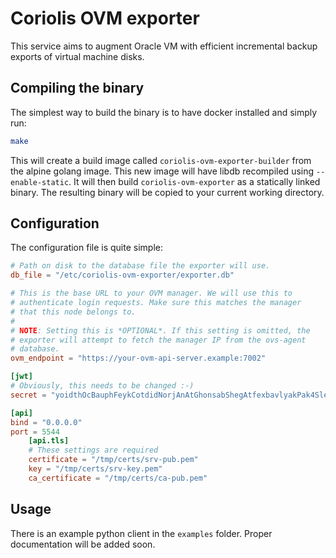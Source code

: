 # Coriolis OVM exporter

This service aims to augment Oracle VM with efficient incremental backup exports of virtual machine disks.

## Compiling the binary

The simplest way to build the binary is to have docker installed and simply run:

```bash
make
```

This will create a build image called ```coriolis-ovm-exporter-builder``` from the alpine golang image. This new image will have libdb recompiled using ```--enable-static```. It will then build ```coriolis-ovm-exporter``` as a statically linked binary. The resulting binary will be copied to your current working directory.

## Configuration

The configuration file is quite simple:

```toml
# Path on disk to the database file the exporter will use.
db_file = "/etc/coriolis-ovm-exporter/exporter.db"

# This is the base URL to your OVM manager. We will use this to
# authenticate login requests. Make sure this matches the manager
# that this node belongs to.
#
# NOTE: Setting this is *OPTIONAL*. If this setting is omitted, the
# exporter will attempt to fetch the manager IP from the ovs-agent
# database.
ovm_endpoint = "https://your-ovm-api-server.example:7002"

[jwt]
# Obviously, this needs to be changed :-)
secret = "yoidthOcBauphFeykCotdidNorjAnAtGhonsabShegAtfexbavlyakPak4SletEd"

[api]
bind = "0.0.0.0"
port = 5544
    [api.tls]
    # These settings are required
    certificate = "/tmp/certs/srv-pub.pem"
    key = "/tmp/certs/srv-key.pem"
    ca_certificate = "/tmp/certs/ca-pub.pem"
```

## Usage

There is an example python client in the ```examples``` folder. Proper documentation will be added soon.